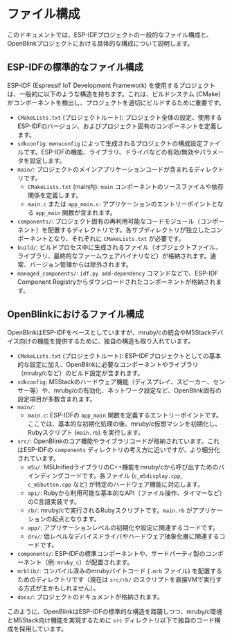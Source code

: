 # ファイル構成

このドキュメントでは、ESP-IDFプロジェクトの一般的なファイル構成と、OpenBlinkプロジェクトにおける具体的な構成について説明します。

## ESP-IDFの標準的なファイル構成

ESP-IDF (Espressif IoT Development Framework) を使用するプロジェクトは、一般的に以下のような構造を持ちます。これは、ビルドシステム (CMake) がコンポーネントを検出し、プロジェクトを適切にビルドするために重要です。

-   `CMakeLists.txt` (プロジェクトルート): プロジェクト全体の設定、使用するESP-IDFのバージョン、およびプロジェクト固有のコンポーネントを定義します。
-   `sdkconfig`: `menuconfig` によって生成されるプロジェクトの構成設定ファイルです。ESP-IDFの機能、ライブラリ、ドライバなどの有効/無効やパラメータを設定します。
-   `main/`: プロジェクトのメインアプリケーションコードが含まれるディレクトリです。
    -   `CMakeLists.txt` (main内): `main` コンポーネントのソースファイルや依存関係を定義します。
    -   `main.c` または `app_main.c`: アプリケーションのエントリーポイントとなる `app_main` 関数が含まれます。
-   `components/`: プロジェクト固有の再利用可能なコードモジュール（コンポーネント）を配置するディレクトリです。各サブディレクトリが独立したコンポーネントとなり、それぞれに `CMakeLists.txt` が必要です。
-   `build/`: ビルドプロセス中に生成されるファイル（オブジェクトファイル、ライブラリ、最終的なファームウェアバイナリなど）が格納されます。通常、バージョン管理からは除外されます。
-   `managed_components/`: `idf.py add-dependency` コマンドなどで、ESP-IDF Component Registryからダウンロードされたコンポーネントが格納されます。

## OpenBlinkにおけるファイル構成

OpenBlinkはESP-IDFをベースとしていますが、mruby/cの統合やM5Stackデバイス向けの機能を提供するために、独自の構造も取り入れています。

-   `CMakeLists.txt` (プロジェクトルート): ESP-IDFプロジェクトとしての基本的な設定に加え、OpenBlinkに必要なコンポーネントやライブラリ（mruby/cなど）のビルド設定が含まれます。
-   `sdkconfig`: M5Stackのハードウェア機能（ディスプレイ、スピーカー、センサー等）や、mruby/cの有効化、ネットワーク設定など、OpenBlink固有の設定項目が多数含まれます。
-   `main/`:
    -   `main.c`: ESP-IDFの `app_main` 関数を定義するエントリーポイントです。ここでは、基本的な初期化処理の後、mruby/c仮想マシンを初期化し、Rubyスクリプト (`main.rb`) を実行します。
-   `src/`: OpenBlinkのコア機能やライブラリコードが格納されています。これはESP-IDFの `components` ディレクトリの考え方に近いですが、より細分化されています。
    -   `m5u/`: M5UnifiedライブラリのC++機能をmruby/cから呼び出すためのバインディングコードです。各ファイル (`c_m5display.cpp`, `c_m5button.cpp` など) が特定のハードウェア機能に対応します。
    -   `api/`: Rubyから利用可能な基本的なAPI（ファイル操作、タイマーなど）のC言語実装です。
    -   `rb/`: mruby/cで実行されるRubyスクリプトです。`main.rb` がアプリケーションの起点となります。
    -   `app/`: アプリケーションレベルの初期化や設定に関連するコードです。
    -   `drv/`: 低レベルなデバイスドライバやハードウェア抽象化層に関連するコードです。
-   `components/`: ESP-IDFの標準コンポーネントや、サードパーティ製のコンポーネント（例: `mruby_c`）が配置されます。
-   `mrblib/`: コンパイル済みのmrubyバイトコード (`.mrb` ファイル) を配置するためのディレクトリです（現在は `src/rb/` のスクリプトを直接VMで実行する方式が主かもしれません）。
-   `docs/`: プロジェクトのドキュメントが格納されます。

このように、OpenBlinkはESP-IDFの標準的な構造を踏襲しつつ、mruby/c環境とM5Stack向け機能を実現するために `src` ディレクトリ以下で独自のコード構成を採用しています。 